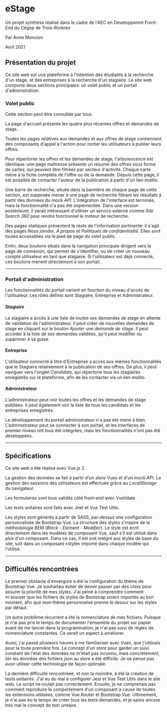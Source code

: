 # eStage

Un projet synthèse réalisé dans le cadre de l'AEC en Développemnt Front-End du Cégep de Trois-Rivières

Par Anne Moncion

Avril 2021

## Présentation du projet

Ce site web est une plateforme à l'intention des étudiants à la recherche d'un stage, et des entreprises à la recherche d'un stagiaire. Le site web comporte deux sections principales: un volet public et un portail d'administration.

### Volet public

Cette section peut être consultée par tous.

La page d'accueil présente les quatre plus récentes offres et demandes de stage.

Toutes les pages relatives aux demandes et aux offres de stage contiennent des composants d'appel à l'action pour inciter les utilisateurs à publier leurs offres.

Pour répertorier les offres et les demandes de stage, l'arborescence est identique: une page maîtresse présente un résumé des offres sous forme de cartes, qui peuvent être filtrées par secteur d'activité. Chaque carte mène à la fiche complète de l'offre ou de la demande. Depuis cette page, il est possible de contacter l'auteur de la publication à partir d'un lien *mailto*.

Une barre de recherche, située dans la bannière de chaque page de cette section, est supposée mener à une page de recherche filtrant les résultats à partir des données du *mock API*. L'intégration de l'interface est terminée, mais la fonctionnalité n'a pas été implémentée. Dans une version postérieure, il serait intéressant d'utiliser un service externe comme *Site Search 360* pour rendre fonctionnel le moteur de recherche.

Des pages statiques présentent le reste de l'information pertinente: il s'agit des pages *Nous joindre*, *À propos* et *Politiques de confidentialité*. Elles sont toutes accessibles via le pied de page du volet public.

Enfin, deux boutons situés dans la navigation principale dirigent vers la page de connexion, qui permet de s'identifier, ou de créer un nouveau compte utilisateur en tant que stagiaire. Si l'utilisateur est déjà connecté, ces boutons mènent directement à son portail.

___


### Portail d'administration

Les fonctionnalités du portail varient en fonction du niveau d'accès de l'utilisateur. Les rôles définis sont Stagiaire, Entreprise et Administrateur.

#### Stagiaire

Le stagiaire a accès à une liste de toutes ses demandes de stage en attente de validation de l'administrateur. Il peut créer de nouvelles demandes de stage en cliquant sur le bouton *Ajouter une demande de stage*. Il peut accéder à la liste de ses demandes validées, qu'il peut modifier ou supprimer à sa guise.

#### Entreprise

L'utilisateur connecté à titre d'Entreprise a accès aux mêmes fonctionnalités que le Stagiaire relativement à la publication de ses offres. De plus, il peut naviguer vers l'onglet *Candidats*, qui répertorie tous les stagiaires enregistrés sur la plateforme, afin de les contacter via un lien *mailto*.

#### Administrateur

L'administrateur peut voir toutes les offres et les demandes de stage publiées. Il peut également voir la liste de tous les candidats et les entreprises enregistrés.

Le développement du portail administrateur n'a pas été mené à bien. L'administrateur peut se connecter à son portail, et les interfaces de premier niveau ont tous été intégrées, mais les fonctionnalités n'ont pas été développées.

___


## Spécifications

Ce site web a été réalisé avec Vue.js 2.

La gestion des données se fait à partir d'un *store* Vuex et d'un *mock API*. La gestion des sessions des utilisateurs est effectuée grâce au *LocalStorage* du navigateur.

Les formulaires sont tous validés côté front-end avec Vuelidate.

Les tests unitaires sont faits avec Jest et Vue Test Utils.

Les styles sont générés à partir de SASS, par-dessus une configuration personnalisée de Bootstrap Vue.
La structure des styles s'inspire de la méthodologie BEM (*Block - Element - Modifier*). Le style est écrit directement dans les modèles de composant Vue, sauf s'il est utilisé dans plus d'un composant. Dans ce cas, il est soit intégré aux styles de base du site, soit dans un composant «style» importé dans chaque modèle qui l'utilise.

___


## Difficultés rencontrées

Le premier obstacle d'envergure a été la configuration du thème de Bootstrap Vue. Je souhaitais éviter de devoir passer par des *class* pour assurer la priorité de mes styles. J'ai peiné à comprendre comment m'assurer que les fichiers de styles de Bootstrap soient importés au bon moment, afin que mon thème personnalisé prenne le dessur sur les styles par défaut.

Un autre problème récurrent a été la nomenclature de mes fichiers. Puisque je n'ai pas pris le temps de documenter l'ensemble du projet sur papier avant de me lancer dans la programmation, je n'ai pas suivi de règles de nomenclature constantes. Ce serait un aspect à améliorer.

Aussi, j'ai passé plusieurs heures à me familiariser avec Vuex, que j'utilisais pour la toute première fois. Le concept d'un *store* pour garder un suivi constant de l'état des données ne m'était pas inconnu, mais concrètement, lier les données des fichiers json au *store* a été difficile. Je ne pense pas avoir utiliser cette technologie de façon optimale.

La dernière difficulté rencontréee, et non la moindre, a été la création de tests unitaires. J'ai eu du mal à configurer Jest et Vue Test Utils dans le site web. Le script ne roulait pas correctement. Ensuite, je ne comprenais pas comment reproduire le comportement d'un composant à cause de toutes les extensions utilisées, comme Vue Router et Bootstrap Vue. Ultimement, je n'ai pas eu le temps de créer tous les tests demandés, et je saisis encore très mal le concept de test unitaire.

